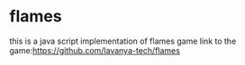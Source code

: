 # flames
this is a java script implementation of flames game
link to the game:https://github.com/lavanya-tech/flames
